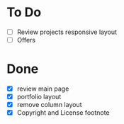 # To Do

- [ ] Review projects responsive layout
- [ ] Offers

# Done

- [x] review main page
- [x] portfolio layout
- [x] remove column layout
- [x] Copyright and License footnote
